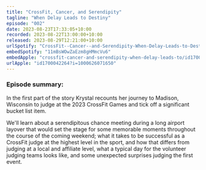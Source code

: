```yaml
---
title: "CrossFit, Cancer, and Serendipity"
tagline: "When Delay Leads to Destiny"
episode: "002"
date: 2023-08-23T17:33:05+10:00
recorded: 2023-08-22T13:00:00+10:00
released: 2023-08-29T12:21:00+10:00
urlSpotify: "CrossFit--Cancer--and-Serendipity-When-Delay-Leads-to-Destiny-e28lkns/a-aa9rief" 
embedSpotify: "11mBsWOwZaEzm8gHMmcVu6"
embedApple: "crossfit-cancer-and-serendipity-when-delay-leads-to/id1700042264?i=1000626071650"
urlApple: "id1700042264?i=1000626071650"
---
```

### Episode summary:

In the first part of the story Krystal recounts her journey to Madison, Wisconsin
to judge at the 2023 CrossFit Games and tick off a significant bucket list item.

We'll learn about a serendipitous chance meeting during a long airport layover
that would set the stage for some memorable moments throughout the course of
the coming weekend; what it takes to be successful as a CrossFit
judge at the highest level in the sport, and how that differs from judging
at a local and affiliate level, what a typical day for the volunteer judging 
teams looks like, and some unexpected surprises judging the first event.